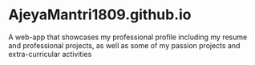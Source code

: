 # AjeyaMantri1809.github.io
A web-app that showcases my professional profile including my resume and professional projects, as well as some of my passion projects and extra-curricular activities
